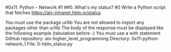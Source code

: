 #0x11. Python - Network #1
##0. What's my status? #0
Write a Python script that fetches https://alx-intranet.hbtn.io/status

You must use the package urllib
You are not allowed to import any packages other than urllib
The body of the response must be displayed like the following example (tabulation before -)
You must use a with statement
GitHub repository: alx-higher_level_programming
Directory: 0x11-python-network_1
File: 0-hbtn_status.py
